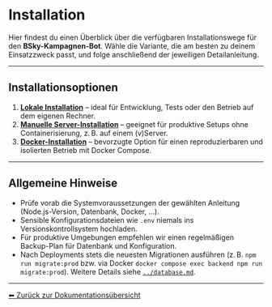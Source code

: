 # Installation

Hier findest du einen Überblick über die verfügbaren Installationswege für den **BSky-Kampagnen-Bot**. Wähle die Variante, die am besten zu deinem Einsatzzweck passt, und folge anschließend der jeweiligen Detailanleitung.

---

## Installationsoptionen

1. **[Lokale Installation](./local-install.md)** – ideal für Entwicklung, Tests oder den Betrieb auf dem eigenen Rechner.
2. **[Manuelle Server-Installation](./server-install.md)** – geeignet für produktive Setups ohne Containerisierung, z. B. auf einem (v)Server.
3. **[Docker-Installation](./docker-install.md)** – bevorzugte Option für einen reproduzierbaren und isolierten Betrieb mit Docker Compose.

---

## Allgemeine Hinweise

- Prüfe vorab die Systemvoraussetzungen der gewählten Anleitung (Node.js-Version, Datenbank, Docker, …).
- Sensible Konfigurationsdateien wie `.env` niemals ins Versionskontrollsystem hochladen.
- Für produktive Umgebungen empfehlen wir einen regelmäßigen Backup-Plan für Datenbank und Konfiguration.
- Nach Deployments stets die neuesten Migrationen ausführen (z. B. `npm run migrate:prod` bzw. via Docker `docker compose exec backend npm run migrate:prod`). Weitere Details siehe [`../database.md`](../database.md).

---

[⬅ Zurück zur Dokumentationsübersicht](../README.md)
